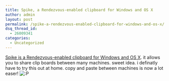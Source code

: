 ```yaml
---
title: Spike, a Rendezvous-enabled clipboard for Windows and OS X
author: admin
layout: post
permalink: /spike-a-rendezvous-enabled-clipboard-for-windows-and-os-x/
dsq_thread_id:
  - 26009341
categories:
  - Uncategorized
---
```

[Spike is a Rendezvous-enabled clipboard for Windows and OS X][1]. it allows you to share clip boards between many machines. sweet idea. i definatly have to try this out at home. copy and paste between machines is now a lot easer! <img src="http://blog.lotas-smartman.net/wp-includes/images/smilies/icon_razz.gif" alt=":P" class="wp-smiley" />

 [1]: http://www.porchdogsoft.com/products/spike/